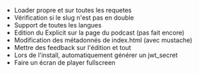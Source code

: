 - Loader propre et sur toutes les requetes
- Vérification si le slug n'est pas en double
- Support de toutes les langues
- Edition du Explicit sur la page du podcast (pas fait encore)
- Modification des métadonnés de index.html (avec mustache)
- Mettre des feedback sur l'édition et tout
- Lors de l'install, automatiquement générer un jwt_secret
- Faire un écran de player fullscreen